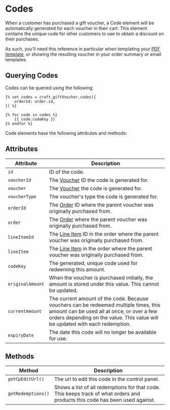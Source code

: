 # Codes

When a customer has purchased a gift voucher, a Code element will be automatically generated for each voucher in their cart. This element contains the unique code for other customers to use to obtain a discount on their purchases.

As such, you'll need this reference in particular when templating your [PDF template](/craft-plugins/gift-voucher/docs/template-guide/pdf-template), or showing the resulting voucher in your order summary or email templates.

## Querying Codes

Codes can be queried using the following:

```twig
{% set codes = craft.giftVoucher.codes({
    orderId: order.id,
}) %}

{% for code in codes %}
    {{ code.codeKey }}
{% endfor %}
```

Code elements have the following attributes and methods:

## Attributes

Attribute | Description
--- | ---
`id` | ID of the code.
`voucherId` | The [Voucher](/craft-plugins/gift-voucher/docs/models/vouchers) ID the code is generated for.
`voucher` | The [Voucher](/craft-plugins/gift-voucher/docs/models/vouchers) the code is generated for.
`voucherType` | The voucher's type the code is generated for.
`orderId` | The [Order](https://docs.craftcms.com/commerce/api/v2/craft-commerce-elements-order.html) ID where the parent voucher was originally purchased from.
`order` | The [Order](https://docs.craftcms.com/commerce/api/v2/craft-commerce-elements-order.html) where the parent voucher was originally purchased from.
`lineItemId` | The [Line Item](https://docs.craftcms.com/commerce/api/v2/craft-commerce-models-lineitem.html) ID in the order where the parent voucher was originally purchased from.
`lineItem` | The [Line Item](https://docs.craftcms.com/commerce/api/v2/craft-commerce-models-lineitem.html) in the order where the parent voucher was originally purchased from.
`codeKey` | The generated, unique code used for redeeming this amount.
`originalAmount` | When the voucher is purchased initially, the amount is stored under this value. This cannot be updated.
`currentAmount` | The current amount of the code. Because vouchers can be redeemed multiple times, this amount can be used all at once, or over a few orders depending on the value. This value will be updated with each redemption.
`expiryDate` | The date this code will no longer be available for use.

## Methods

Method | Description
--- | ---
`getCpEditUrl()` | The url to edit this code in the control panel.
`getRedemptions()` | Shows a list of all redemptions for that code. This keeps track of what orders and products this code has been used against.
